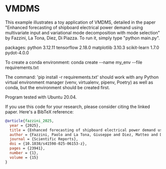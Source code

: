 # VMDMS
This example illustrates a toy application of VMDMS, detailed in the paper "Enhanced forecasting of shipboard electrical power demand using multivariate input and variational mode decomposition with mode selection" by Fazzini, La Tona, Diez, Di Piazza.
To run it, simply type "python main.py".

packages:
python 3.12.11 
tensorflow 2.18.0
matplotlib 3.10.3
scikit-learn 1.7.0
pydot-4.0.0

To create a conda environment:
conda create --name my_env --file requirements.txt

The command: 'pip install -r requirements.txt' should work with any Python virtual environment manager (venv, virtualenv, pipenv, Poetry) as well as conda, but the environment should be created first.

Program tested with Ubuntu 20.04.

If you use this code for your research, please consider citing the linked paper. Here's a BibTeX reference:

```bibtex
@article{fazzini_2025, 
  year = {2025}, 
  title = {Enhanced forecasting of shipboard electrical power demand using multivariate input and variational mode decomposition with mode selection}, 
  author = {Fazzini, Paolo and La Tona, Giuseppe and Diez, Matteo and Di Piazza, Maria Carmela}, 
  journal = {Scientific Reports}, 
  doi = {10.1038/s41598-025-06153-z}, 
  pages = {23941}, 
  number = {1}, 
  volume = {15}
}
```




